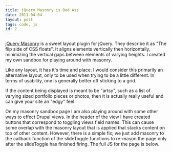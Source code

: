 ```yaml
---
title: jQuery Masonry is Bad Ass
date: 2011-04-04
layout: post
tags: code, js
id: 2
---
```

<a href="http://desandro.com/resources/jquery-masonry/">jQuery Masonry</a> is a sweet layout plugin for jQuery. They describe it as "The flip side of CSS floats". It aligns elements vertically then horizontally, minimizing the vertical gaps between elements of varying heights. I created my own sandbox for playing around with masonry.

Like any layout, it has it's time and place. I would consider this primarily an alternative layout, only to be used when trying to be a little different. In terms of usability, one is generally better off sticking to a grid.

If the content being displayed is meant to be "artsy", such as a list of varying sized portfolio pieces or photos, then it is actually really useful and can give your site an "edgy" feel.

On my masonry sandbox page I am also playing around with some other ways to effect Drupal views. In the header of the view I have created buttons that correspond to toggling views field names. This can cause some overlap with the masonry layout that is applied that stacks content on top of other content. However, there is a simple fix; we just add masonry to the callback function of the slideToggle functions to re-mason the page only after the slideToggle has finished firing. The full JS for the page is below.

<script src="http://pastebin.com/embed_js.php?i=DCTAvLFV"></script>
